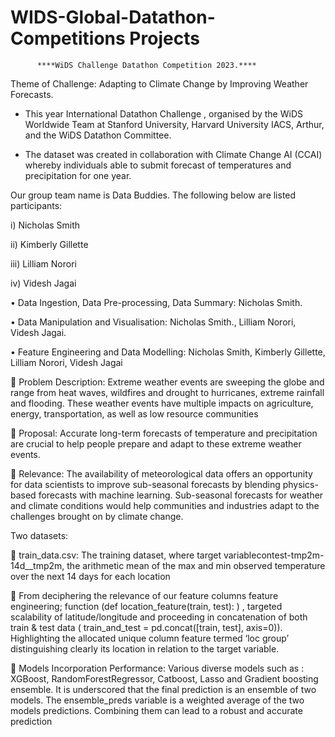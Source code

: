 # WIDS-Global-Datathon-Competitions Projects


          ****WiDS Challenge Datathon Competition 2023.****

Theme of  Challenge: Adapting to Climate Change by Improving Weather Forecasts.

- This year International Datathon Challenge , organised by the WiDS Worldwide Team at Stanford University, Harvard University IACS, Arthur, and the WiDS Datathon Committee.

- The dataset was created in collaboration with Climate Change AI (CCAI) whereby individuals able to submit forecast of temperatures and precipitation for one year.

Our group team name is Data Buddies. The following below are listed participants: 

i)  Nicholas Smith

ii)	 Kimberly Gillette

iii)	Lilliam Norori

iv)	 Videsh Jagai


•	Data Ingestion, Data Pre-processing,  Data Summary: Nicholas Smith.

•	Data Manipulation and Visualisation: Nicholas Smith., Lilliam Norori, Videsh Jagai.

•	Feature Engineering and Data Modelling: Nicholas Smith,  Kimberly Gillette, Lilliam Norori, Videsh Jagai

 Problem Description: Extreme weather events are sweeping the globe and range from heat waves, wildfires and drought to hurricanes, extreme rainfall and flooding. These weather events have multiple impacts on agriculture, energy, transportation, as well as low resource communities


 Proposal: Accurate long-term forecasts of temperature and precipitation are crucial to help people prepare and adapt to these extreme weather events.

 Relevance: The availability of meteorological data offers an opportunity for data scientists to improve sub-seasonal forecasts by blending physics-based forecasts with machine learning. Sub-seasonal forecasts for weather and climate conditions would help communities and industries adapt to the challenges brought on by climate change.

Two datasets:

 train_data.csv: The training dataset, where target variablecontest-tmp2m-14d__tmp2m, the arithmetic mean of the max and min observed temperature over the next 14 days for each location

 From deciphering the relevance of our feature columns feature engineering; function (def location_feature(train, test): ) , targeted scalability of latitude/longitude  and proceeding in concatenation of both train & test data (  train_and_test = pd.concat([train, test], axis=0)). Highlighting the allocated unique column feature termed ‘loc group’ distinguishing clearly its location in relation to the target variable.



 Models Incorporation Performance: Various diverse models such as : XGBoost, RandomForestRegressor, Catboost, Lasso and Gradient boosting ensemble. It is underscored that the final prediction is an ensemble of two models. The ensemble_preds variable is a weighted average of the two models predictions. Combining them can lead to a robust and accurate prediction












